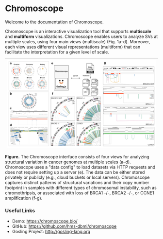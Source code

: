 # Chromoscope

Welcome to the documentation of Chromoscope. 

Chromoscope is an interactive visualization tool that supports **multiscale** and **multiform** visualizations. Chromoscope enables users to analyze SVs at multiple scales, using four main views (multiscale) (Fig. 1a–d). Moreover, each view uses different visual representations (multiform) that can facilitate the interpretation for a given level of scale.

|![teaser](assets/figure-1.png ':class=image')|
|---|
**Figure.** The Chromoscope interface consists of four views for analyzing structural variation in cancer genomes at multiple scales (a–d). Chromoscope uses a "data config" to load datasets via HTTP requests and does not require setting up a server (e). The data can be either stored privately or publicly (e.g., cloud buckets or local servers). Chromoscope captures distinct patterns of structural variations and their copy number footprint in samples with different types of chromosomal instability, such as chromothripsis, or associated with loss of BRCA1 -/-, BRCA2 -/-, or CCNE1 amplification (f-g).

### Useful Links
- Demo: https://chromoscope.bio/
- GitHub: https://github.com/hms-dbmi/chromoscope
- Gosling Project: http://gosling-lang.org

<!-- This web-based tool allows interactively exploring structural variants of cancer patients with macroscopic (genome-wide) and microscopic (alignment) views. The main visualization shows structural variants of a single patient with circular overview (top), linear detail view (middle), and two alignment views (bottom). Users can select a sample from a sample gallery that can be opened by clicking on a button on the top-left corner of the browser.

## Main Components
### Circular overview
This view displays the overview of structural variants (arcs), Loss-of-Heterozygosity, or LOH (red ring), CNV Gain (green ring), and putative drivers (text labels), along with chromosome ideograms.

### Linear Detail View
This view shows the same information as in Circular Overview but focuses on a smaller region to allow browsing information in a more detailed manner. This view is linked with a light blue brush on the circular overview, i.e., representing the same region.

### Alignment Views
These views show alignment around two breakpoints of a user-selected SV (i.e., thick arc on the circular overview and the linear detail view). The gray vertical lines represent breakpoints of the user-selected SV. 

* Color: The five colors (green, blue, red, orange, yellow) represent the types of SV events. If a read on the left view has a mate on the right view, these reads are encoded with one of the five colors depending on its SV type. If paired reads are not positioned within the two views, they are just represented with grey colors.

* Loading the alignment information may take up to few minutes.

### Sample Gallery

This gallery allows browsing samples in small multiples.

## How To Use

### Navigating Linear Detail View on Circular Overview
By clicking and dragging a mouse on a blue brush, users can navigate a linear view.

### Opening Alignment Views

Upon clicking on a SV on either an overview or a linear view, two alignment views are opened that show two regions around breakpoints. The selected SV is represented with thicker edges. Vertical gray lines on the alignment views represent the breakpoints of the selected SV.

### Selecting a Sample

From the sample gallery, a user can select a sample of interest by clicking.

### Navigating To Specific Chromosomes

Using the drop-down menus, a user can quickly navigate to a certain chromosome on an either overview or the linear detail view.

### Exporting PNG

### Interacting with Visualizations
By default, interactions are not activated in visualizations. You will first need to click on a visualization, following the instruction on the top-left corner (i.e., “Click inside to use interactions”). 

After clicking on it, you can now adjust brushes, use the mouse wheel to zoom in and out, and click on a SV. In this mode, you can scroll the entire website by putting your mouse around the main visualization (i.e., gray dotted region). 

When you click on the outside of the visualization, the interactions will be deactivated. In this mode, you can safely scroll the entire website by positioning your mouse anywhere, even on the visualization.

### Loading Your Own Datasets
... -->
